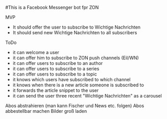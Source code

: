 #This is a Facebook Messenger bot fpr ZON

MVP
* It should offer the user to subscribe to Wichtige Nachrichten
* It should send new Wichtige Nachrichten to all subscribers


ToDo
* it can welcome a user
* it can offer him to subscribe to ZON push channels (Eil/WN)
* it can offer users to subscribe to an author
* it can offer users to subscribe to a series
* it can offer users to subscribe to a topic
* it knows which users have subscribed to which channel
* it knows when there is a new article someone is subscribed to
* it forwards the article snippet to the user
* it can send the user three recent "Wichtige Nachrichten" as a carousel



Abos abstrahieren (man kann Fischer und News etc. folgen)
Abos abbestellbar machen
Bilder groß laden
